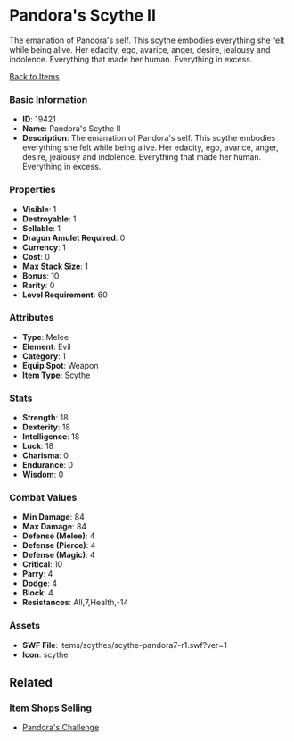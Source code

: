 # Pandora's Scythe II

The emanation of Pandora's self. This scythe embodies everything she felt while being alive. Her edacity, ego, avarice, anger, desire, jealousy and indolence. Everything that made her human. Everything in excess.

[Back to Items](../items.md)

### Basic Information

- **ID**: 19421
- **Name**: Pandora&#039;s Scythe II
- **Description**: The emanation of Pandora&#039;s self. This scythe embodies everything she felt while being alive. Her edacity, ego, avarice, anger, desire, jealousy and indolence. Everything that made her human. Everything in excess.

### Properties

- **Visible**: 1
- **Destroyable**: 1
- **Sellable**: 1
- **Dragon Amulet Required**: 0
- **Currency**: 1
- **Cost**: 0
- **Max Stack Size**: 1
- **Bonus**: 10
- **Rarity**: 0
- **Level Requirement**: 60

### Attributes

- **Type**: Melee
- **Element**: Evil
- **Category**: 1
- **Equip Spot**: Weapon
- **Item Type**: Scythe

### Stats

- **Strength**: 18
- **Dexterity**: 18
- **Intelligence**: 18
- **Luck**: 18
- **Charisma**: 0
- **Endurance**: 0
- **Wisdom**: 0

### Combat Values

- **Min Damage**: 84
- **Max Damage**: 84
- **Defense (Melee)**: 4
- **Defense (Pierce)**: 4
- **Defense (Magic)**: 4
- **Critical**: 10
- **Parry**: 4
- **Dodge**: 4
- **Block**: 4
- **Resistances**: All,7,Health,-14

### Assets

- **SWF File**: items/scythes/scythe-pandora7-r1.swf?ver=1
- **Icon**: scythe

## Related

### Item Shops Selling

- [Pandora's Challenge](../item-shops/656-pandora-s-challenge.md)

